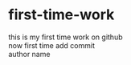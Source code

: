 # first-time-work
this is my first time work on github <br>
now first time add commit<br>
author name